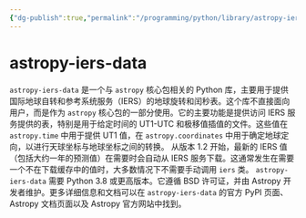 ```yaml
---
{"dg-publish":true,"permalink":"/programming/python/library/astropy-iers-data/","contentClasses":".content svg {width: 100%; height: auto;}"}
---
```



# astropy-iers-data

`astropy-iers-data` 是一个与 `astropy` 核心包相关的 Python 库，主要用于提供国际地球自转和参考系统服务（IERS）的地球旋转和闰秒表。这个库不直接面向用户，而是作为 `astropy` 核心包的一部分使用。它的主要功能是提供访问 IERS 服务提供的表，特别是用于给定时间的 UT1-UTC 和极移值插值的文件。这些值在 `astropy.time` 中用于提供 UT1 值，在 `astropy.coordinates` 中用于确定地球定向，以进行天球坐标与地球坐标之间的转换。 从版本 1.2 开始，最新的 IERS 值（包括大约一年的预测值）在需要时会自动从 IERS 服务下载。这通常发生在需要一个不在下载缓存中的值时，大多数情况下不需要手动调用 `iers` 类。 `astropy-iers-data` 需要 Python 3.8 或更高版本。它遵循 BSD 许可证，并由 Astropy 开发者维护。更多详细信息和文档可以在 `astropy-iers-data` 的官方 PyPI 页面、Astropy 文档页面以及 Astropy 官方网站中找到。